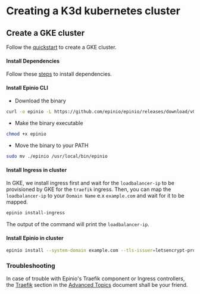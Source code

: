 # Creating a K3d kubernetes cluster

## Create a GKE cluster

Follow the [quickstart](https://cloud.google.com/kubernetes-engine/docs/quickstart) to create a GKE cluster.

#### Install Dependencies

Follow these [steps](./install_dependencies.md) to install dependencies.

#### Install Epinio CLI

* Download the binary

```bash
curl -o epinio -L https://github.com/epinio/epinio/releases/download/v0.0.18/epinio-linux-amd64
```

* Make the binary executable

```bash
chmod +x epinio
```

* Move the binary to your PATH

```bash
sudo mv ./epinio /usr/local/bin/epinio
```

#### Install Ingress in cluster

In GKE, we install ingress first and wait for the `loadbalancer-ip` to be provisioned by GKE for the `traefik` ingress. Then, you can map the `loadbalancer-ip` to your `Domain Name` e.x `example.com` and wait for it to be mapped.

```bash
epinio install-ingress
```

The output of the command will print the `loadbalancer-ip`.

#### Install Epinio in cluster

```bash
epinio install --system-domain example.com --tls-issuer=letsencrypt-production --use-internal-registry-node-port=false
```

### Troubleshooting

In case of trouble with Epinio's Traefik component or Ingress controllers, the [Traefik](../explanations/advanced.md#traefik) section in the [Advanced Topics](../explanations/advanced.md) document shall be your friend.
